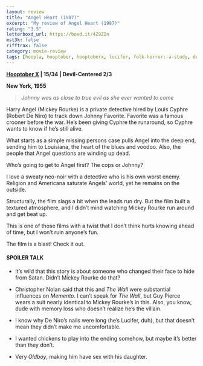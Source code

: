 ```yaml
---
layout: review
title: "Angel Heart (1987)"
excerpt: "My review of Angel Heart (1987)"
rating: "3.5"
letterboxd_url: https://boxd.it/4Z9ZIn
mst3k: false
rifftrax: false
category: movie-review
tags: [hoopla, hooptober, hooptoberx, lucifer, folk-horror:-a-study, devil-worship]
---
```


<b><a href="https://boxd.it/pmi12" target="_blank" rel="noopener">Hooptober X</a> | 15/34 | Devil-Centered 2/3</b>

<b>New York, 1955</b>

<blockquote><i>Johnny was as close to true evil as she ever wanted to come</i></blockquote>

Harry Angel (Mickey Rourke) is a private detective hired by Louis Cyphre (Robert De Niro) to track down Johnny Favorite. Favorite was a famous crooner before the war. He’s been giving Cyphre the runaround, so Cyphre wants to know if he’s still alive.

What starts as a simple missing persons case pulls Angel into the deep end, sending him to Louisiana, the heart of the blues and voodoo. Also, the people that Angel questions are winding up dead.

Who’s going to get to Angel first? The cops or Johnny?

I love a sweaty neo-noir with a detective who is his own worst enemy. Religion and Americana saturate Angels’ world, yet he remains on the outside.

Structurally, the film slags a bit when the leads run dry. But the film built a textured atmosphere, and I didn’t mind watching Mickey Rourke run around and get beat up.

This is one of those films with a twist that I don’t think hurts knowing ahead of time, but I won’t ruin anyone’s fun.

The film is a blast! Check it out.

#### SPOILER TALK

- It’s wild that this story is about someone who changed their face to hide from Satan. Didn’t Mickey Rourke do that?

- Christopher Nolan said that this and <i>The Wall</i> were substantial influences on <i>Memento</i>. I can’t speak for <i>The Wall</i>, but Guy Pierce wears a suit nearly identical to Mickey Rourke’s in this. Also, you know, dude with memory loss who doesn’t realize he’s the villain.

- I know why De Niro’s nails were long (he’s Lucifer, duh), but that doesn’t mean they didn’t make me uncomfortable.

- I wanted chickens to play into the ending somehow, but maybe it’s better than they don’t.

- Very <i>Oldboy</i>, making him have sex with his daughter.
